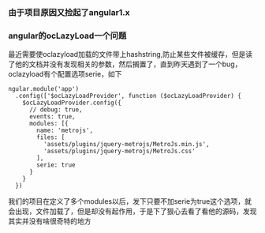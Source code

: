 ### 由于项目原因又捡起了angular1.x
### angular的ocLazyLoad一个问题
最近需要使oclazyload加载的文件带上hashstring,防止某些文件被缓存，但是读了他的文档并没有发现相关的参数，然后搁置了，直到昨天遇到了一个bug，oclazyload有个配置选项serie，如下
```
ngular.module('app')
  .config(['$ocLazyLoadProvider', function ($ocLazyLoadProvider) {
    $ocLazyLoadProvider.config({
      // debug: true,
      events: true,
      modules: [{
        name: 'metrojs',
        files: [
          'assets/plugins/jquery-metrojs/MetroJs.min.js',
          'assets/plugins/jquery-metrojs/MetroJs.css'
        ],
        serie: true
      }
    }
  })
```

我们的项目在定义了多个modules以后，发下只要不加serie为true这个选项，就会出现，文件加载了，但是却没有起作用，于是下了狠心去看了看他的源码，发现其实并没有啥很奇特的地方